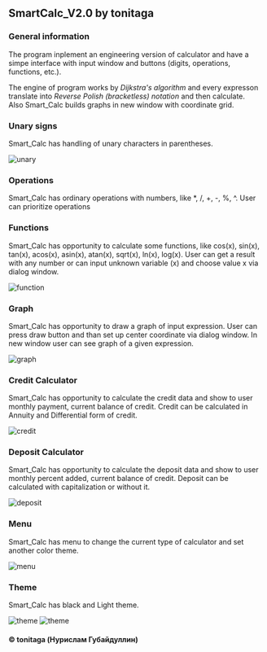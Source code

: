 ## SmartCalc_V2.0 by tonitaga

### General information

The program inplement an engineering version of calculator and have a simpe interface with input window and buttons
(digits, operations, functions, etc.).

The engine of program works by <i>Dijkstra's algorithm</i> and every expresson translate into <i>Reverse Polish
(bracketless) notation</i> and then calculate.
<br>Also Smart_Calc builds graphs in new window with coordinate grid.

####
### Unary signs
Smart_Calc has handling of unary characters in parentheses.

![unary](/misc/images/unary_sign.jpeg)

### Operations

Smart_Calc has ordinary operations with numbers, like *, /, +, -, %, ^.
User can prioritize operations


### Functions

Smart_Calc has opportunity to calculate some functions, like cos(x), sin(x), tan(x), acos(x), asin(x), atan(x), sqrt(x), ln(x), log(x).
User can get a result with any number or can input unknown variable (x) and choose value x via dialog window.

![function](misc/images/functions.jpeg)

### Graph

Smart_Calc has opportunity to draw a graph of input expression.
User can press draw button and than set up center coordinate via dialog window. In new window user can see graph of a given expression.

![graph](misc/images/graph.jpeg)

### Credit Calculator

Smart_Calc has opportunity to calculate the credit data and show to user
monthly payment, current balance of credit. Credit can be calculated in Annuity and Differential form of credit.

![credit](misc/images/credit.jpeg)

### Deposit Calculator

Smart_Calc has opportunity to calculate the deposit data and show to user
monthly percent added, current balance of credit. Deposit can be calculated with capitalization or without it.

![deposit](misc/images/deposit.jpeg)

### Menu

Smart_Calc has menu to change the current type of calculator and set another color theme.

![menu](misc/images/menu.jpeg)

### Theme

Smart_Calc has black and Light theme.

![theme](misc/images/theme.jpeg) ![theme](misc/images/theme_black.jpeg)


#### © tonitaga (Нурислам Губайдуллин)